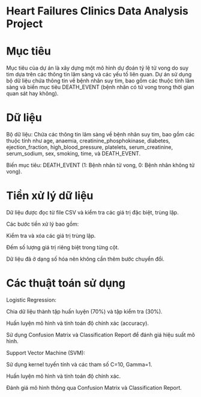 # Heart Failures Clinics Data Analysis Project

# Mục tiêu
Mục tiêu của dự án là xây dựng một mô hình dự đoán tỷ lệ tử vong do suy tim dựa trên các thông tin lâm sàng và các yếu tố liên quan. Dự án sử dụng bộ dữ liệu chứa thông tin về bệnh nhân suy tim, bao gồm các thuộc tính lâm sàng và biến mục tiêu DEATH_EVENT (bệnh nhân có tử vong trong thời gian quan sát hay không).

# Dữ liệu
Bộ dữ liệu: Chứa các thông tin lâm sàng về bệnh nhân suy tim, bao gồm các thuộc tính như age, anaemia, creatinine_phosphokinase, diabetes, ejection_fraction, high_blood_pressure, platelets, serum_creatinine, serum_sodium, sex, smoking, time, và DEATH_EVENT.

Biến mục tiêu: DEATH_EVENT (1: Bệnh nhân tử vong, 0: Bệnh nhân không tử vong).

# Tiền xử lý dữ liệu

Dữ liệu được đọc từ file CSV và kiểm tra các giá trị đặc biệt, trùng lặp.

Các bước tiền xử lý bao gồm:

Kiểm tra và xóa các giá trị trùng lặp.

Đếm số lượng giá trị riêng biệt trong từng cột.

Dữ liệu đã ở dạng số hóa nên không cần thêm bước chuyển đổi.

# Các thuật toán sử dụng

Logistic Regression:

Chia dữ liệu thành tập huấn luyện (70%) và tập kiểm tra (30%).

Huấn luyện mô hình và tính toán độ chính xác (accuracy).

Sử dụng Confusion Matrix và Classification Report để đánh giá hiệu suất mô hình.

Support Vector Machine (SVM):

Sử dụng kernel tuyến tính và các tham số C=10, Gamma=1.

Huấn luyện mô hình và tính toán độ chính xác.

Đánh giá mô hình thông qua Confusion Matrix và Classification Report.
